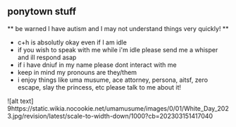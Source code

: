  ## ponytown stuff

** be warned I have autism and I may not understand things very quickly! **

- c+h is absolutly okay even if I am idle
- if you wish to speak with me while i'm idle please send me a whisper and ill respond asap
- if i have dniuf in my name please dont interact with me 
- keep in mind my pronouns are they/them 
- i enjoy things like uma musume, ace attorney, persona, aitsf, zero escape, slay the princess, etc please talk to me about it!

![alt text] 9https://static.wikia.nocookie.net/umamusume/images/0/01/White_Day_2023.jpg/revision/latest/scale-to-width-down/1000?cb=202303151417040